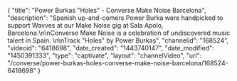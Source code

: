 {
    "title": "Power Burkas \"Holes\" - Converse Make Noise Barcelona",
    "description": "Spanish up-and-comers Power Burka were handpicked to support Wavves at our Make Noise gig at Sala Apolo, Barcelona.\n\nConverse Make Noise is a celebration of undiscovered music talent in Spain. \n\nTrack \"Holes\" by Power Burkas",
    "channelid": "168524",
    "videoid": "6418698",
    "date_created": "1443740147",
    "date_modified": "1450391333",
    "type": "captivate",
    "layout": "channelVideo",
    "url": "\/converse\/power-burkas-holes-converse-make-noise-barcelona\/168524-6418698"
}